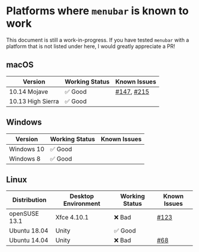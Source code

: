# Platforms where `menubar` is known to work

This document is still a work-in-progress. If you have tested `menubar` with a platform that is not listed under here, I would greatly appreciate a PR!

## macOS

| Version           | Working Status | Known Issues                                                                                                   |
| ----------------- | -------------- | -------------------------------------------------------------------------------------------------------------- |
| 10.14 Mojave      | ✅ Good        | [#147](https://github.com/maxogden/menubar/issues/147), [#215](https://github.com/maxogden/menubar/issues/215) |
| 10.13 High Sierra | ✅ Good        |                                                                                                                |

## Windows

| Version    | Working Status | Known Issues |
| ---------- | -------------- | ------------ |
| Windows 10 | ✅ Good        |              |
| Windows 8  | ✅ Good        |              |

## Linux

| Distribution  | Desktop Environment | Working Status | Known Issues                                           |
| ------------- | ------------------- | -------------- | ------------------------------------------------------ |
| openSUSE 13.1 | Xfce 4.10.1         | ❌ Bad         | [#123](https://github.com/maxogden/menubar/issues/123) |
| Ubuntu 18.04  | Unity               | ✅ Good        |                                                        |
| Ubuntu 14.04  | Unity               | ❌ Bad         | [#68](https://github.com/maxogden/menubar/issues/68)   |
